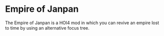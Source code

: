 # Empire of Janpan
The Empire of Janpan is a HOI4 mod in which you can revive an empire lost to time by using an alternative focus tree.
